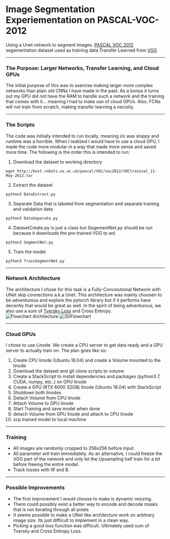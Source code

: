 # Image Segmentation Experiementation on PASCAL-VOC-2012
Using a Unet network to segment images.  [PASCAL VOC 2012](http://host.robots.ox.ac.uk/pascal/VOC/voc2012/) segementation dataset used as training data.Transfer Learned from [VGG](https://arxiv.org/abs/1409.1556)
____
### The Purpose: Larger Networks, Transfer Learning, and Cloud GPUs
The initial purpose of this was to exercise making larger more complex networks than plain old CNNs I have made in the past. As a bonus it turns out my GPU did not have the RAM to handle such a network and the training that comes with it... meaning I had to make use of cloud GPUs. Also, FCNs will not train from scratch, making transfer learning a necisity.
___
### The Scripts
The code was initially intended to run locally, meaning i/o was sloppy and runtime was a horrible. When I realized I would have to use a cloud GPU, I made the code more modular in a way that made more sense and saved more time. The following is the order this is intended to run:

1. Download the dataset to working directory
 ```
 wget http://host.robots.ox.ac.uk/pascal/VOC/voc2012/VOCtrainval_11-May-2012.tar
 ```
 2. Extract the dataset
 ```
 python3 DataExtract.py
 ````
 3. Separate Data that is labeled from segmentation and separate training and validation data
 ```
 python3 DataSeparate.py
 ```
 4. DatasetCreate.py is just a class but SegementNet.py should be run because it downloads the pre-trained VGG to wd.
 ```
 python3 SegmentNet.py
 ```
 5. Train the model
 ```
 python3 TrainSegmentNet.py
 ```
 ___
 ### Network Architecture
 The architecture I chose for this task is a Fully-Convolutional Network with UNet skip connections a.k.a Unet. This architecture was mainly choosen to be adventurous and explore the pytorch library but if it performs have decently that would be great as well. In the spirit of being adventurous, we also use a sum of [Tversky Loss](https://github.com/kevinzakka/pytorch-goodies/blob/master/losses.py) and Cross Entropy.
 ![Flowchart Architecture](SegmentNet_flat.png)
 ![3DFlowchart](3DSegmentNet.png)
 
 ___
 ### Cloud GPUs
 I chose to use Linode. We create a CPU server to get data ready and a GPU server to actually train on. The plan goes like so:
 1. Create CPU linode (Ubuntu 18.04) and create a Volume mounted to the linode
 2. Download the dataset and git clone scripts to volume
 3. Create a StackScript to install dependencies and packages (python3.7, CUDA, numpy, etc..) on GPU linode
 4. Create a GPU (RTX 6000 32GB) linode (Ubuntu 18.04) with StackScript
 6. Shutdown both linodes
 7. Detach Volume from CPU linode
 8. Attach Volume to GPU linode
 9. Start Training and save model when done
 10. detach Volume from GPU linode and attach to CPU linode
 11. scp trained model to local machine
 ___
 ### Training
 * All images are randomly cropped to 256x256 before input.
 * All parameter will train immediately. As an alternative, I could freeze the VGG part of the network and only let the Upsampling half train for a bit before freeing the entire model.
 * Track losses with W and B.
 ___
 ### Possible Improvements
 * The first improvement I would choose to make is dynamic resizing.
 * There could possibly exist a better way to encode and decode masks that is not iterating through all pixels
 * It seems possible to make a UNet like architecture work on arbitrary image size. Its just difficult to implement in a clean way.
 * Picking a good loss function was difficult. Ultimately used sum of Tversky and Cross Entropy Loss.
 
